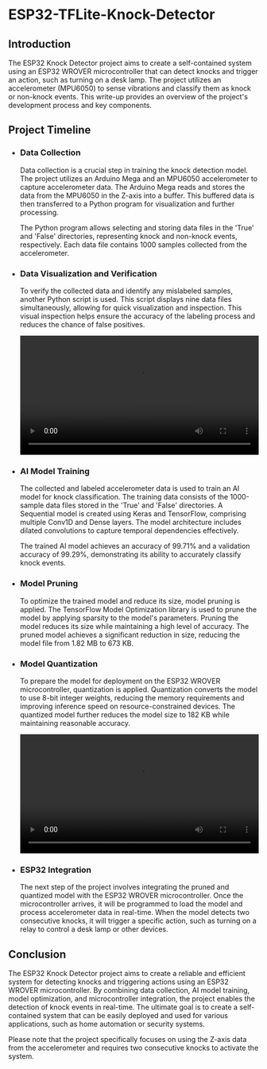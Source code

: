 # ESP32-TFLite-Knock-Detector

## Introduction

The ESP32 Knock Detector project aims to create a self-contained system using an ESP32 WROVER microcontroller that can detect knocks and trigger an action, such as turning on a desk lamp. The project utilizes an accelerometer (MPU6050) to sense vibrations and classify them as knock or non-knock events. This write-up provides an overview of the project's development process and key components.

## Project Timeline

-   ### Data Collection

    Data collection is a crucial step in training the knock detection model. The project utilizes an Arduino Mega and an MPU6050 accelerometer to capture accelerometer data. The Arduino Mega reads and stores the data from the MPU6050 in the Z-axis into a buffer. This buffered data is then transferred to a Python program for visualization and further processing.

    The Python program allows selecting and storing data files in the 'True' and 'False' directories, representing knock and non-knock events, respectively. Each data file contains 1000 samples collected from the accelerometer.

-   ### Data Visualization and Verification

    To verify the collected data and identify any mislabeled samples, another Python script is used. This script displays nine data files simultaneously, allowing for quick visualization and inspection. This visual inspection helps ensure the accuracy of the labeling process and reduces the chance of false positives.

    <video width="100%" controls>
    <source src="Visualiser.mp4"   type="video/mp4">
    Your browser does not support the video tag.
    </video>

-   ### AI Model Training

    The collected and labeled accelerometer data is used to train an AI model for knock classification. The training data consists of the 1000-sample data files stored in the 'True' and 'False' directories. A Sequential model is created using Keras and TensorFlow, comprising multiple Conv1D and Dense layers. The model architecture includes dilated convolutions to capture temporal dependencies effectively.

    The trained AI model achieves an accuracy of 99.71% and a validation accuracy of 99.29%, demonstrating its ability to accurately classify knock events.

-   ### Model Pruning

    To optimize the trained model and reduce its size, model pruning is applied. The TensorFlow Model Optimization library is used to prune the model by applying sparsity to the model's parameters. Pruning the model reduces its size while maintaining a high level of accuracy. The pruned model achieves a significant reduction in size, reducing the model file from 1.82 MB to 673 KB.

-   ### Model Quantization

    To prepare the model for deployment on the ESP32 WROVER microcontroller, quantization is applied. Quantization converts the model to use 8-bit integer weights, reducing the memory requirements and improving inference speed on resource-constrained devices. The quantized model further reduces the model size to 182 KB while maintaining reasonable accuracy.

    <video width="100%" controls>
    <source src="Prediction.mp4"   type="video/mp4">
    Your browser does not support the video tag.
    </video>

-   ### ESP32 Integration
    The next step of the project involves integrating the pruned and quantized model with the ESP32 WROVER microcontroller. Once the microcontroller arrives, it will be programmed to load the model and process accelerometer data in real-time. When the model detects two consecutive knocks, it will trigger a specific action, such as turning on a relay to control a desk lamp or other devices.

## Conclusion

The ESP32 Knock Detector project aims to create a reliable and efficient system for detecting knocks and triggering actions using an ESP32 WROVER microcontroller. By combining data collection, AI model training, model optimization, and microcontroller integration, the project enables the detection of knock events in real-time. The ultimate goal is to create a self-contained system that can be easily deployed and used for various applications, such as home automation or security systems.

Please note that the project specifically focuses on using the Z-axis data from the accelerometer and requires two consecutive knocks to activate the system.
